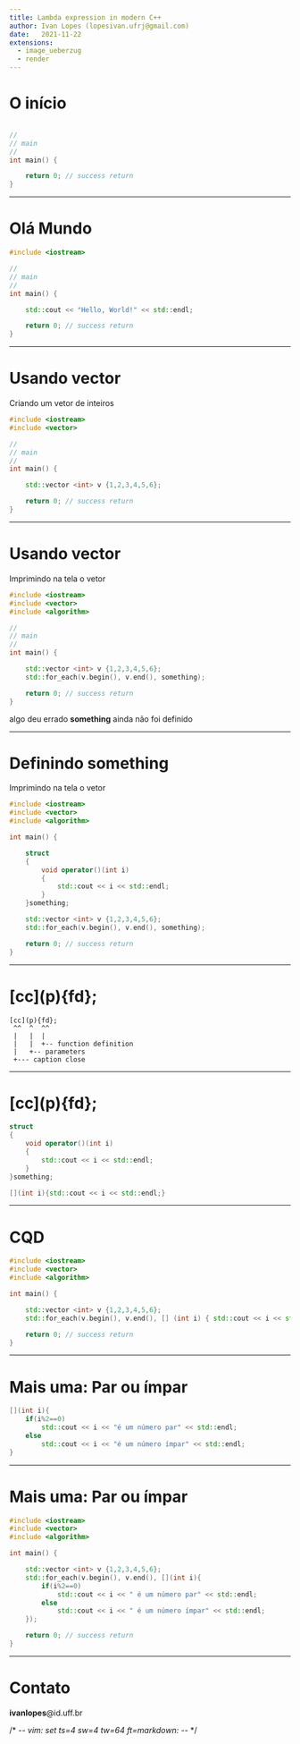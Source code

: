 ```yaml
---
title: Lambda expression in modern C++
author: Ivan Lopes (lopesivan.ufrj@gmail.com)
date:   2021-11-22
extensions:
  - image_ueberzug
  - render
---
```


# O início

```cpp

//
// main
//
int main() {

    return 0; // success return
}
```

---

# Olá Mundo

```cpp
#include <iostream>

//
// main
//
int main() {

    std::cout << "Hello, World!" << std::endl;

    return 0; // success return
}
```

---

# Usando **vector**

Criando um vetor de inteiros

```cpp
#include <iostream>
#include <vector>

//
// main
//
int main() {

    std::vector <int> v {1,2,3,4,5,6};

    return 0; // success return
}
```

---

# Usando **vector**

Imprimindo na tela o vetor

```cpp
#include <iostream>
#include <vector>
#include <algorithm>

//
// main
//
int main() {

    std::vector <int> v {1,2,3,4,5,6};
    std::for_each(v.begin(), v.end(), something);

    return 0; // success return
}
```

algo deu errado **something** ainda não foi definido

---

# Definindo something

Imprimindo na tela o vetor

```cpp
#include <iostream>
#include <vector>
#include <algorithm>

int main() {

    struct
    {
        void operator()(int i)
        {
            std::cout << i << std::endl;
        }
    }something;

    std::vector <int> v {1,2,3,4,5,6};
    std::for_each(v.begin(), v.end(), something);

    return 0; // success return
}
```

---

# \[cc\](p){fd};

```text
[cc](p){fd};
 ^^  ^  ^^
 |   |  |
 |   |  +-- function definition
 |   +-- parameters
 +--- caption close
```

---

# \[cc\](p){fd};

```cpp
struct
{
    void operator()(int i)
    {
        std::cout << i << std::endl;
    }
}something;
```

```cpp
[](int i){std::cout << i << std::endl;}
```

---

# CQD

```cpp
#include <iostream>
#include <vector>
#include <algorithm>

int main() {

    std::vector <int> v {1,2,3,4,5,6};
    std::for_each(v.begin(), v.end(), [] (int i) { std::cout << i << std::endl; });

    return 0; // success return
}
```

---

# Mais uma: Par ou ímpar

```cpp
[](int i){
    if(i%2==0)
        std::cout << i << "é um número par" << std::endl;
    else
        std::cout << i << "é um número ímpar" << std::endl;
}
```

---

# Mais uma: Par ou ímpar

```cpp
#include <iostream>
#include <vector>
#include <algorithm>

int main() {

    std::vector <int> v {1,2,3,4,5,6};
    std::for_each(v.begin(), v.end(), [](int i){
        if(i%2==0)
            std::cout << i << " é um número par" << std::endl;
        else
            std::cout << i << " é um número ímpar" << std::endl;
    });

    return 0; // success return
}
```
---

# Contato

**ivanlopes**@id.uff.br

/* -*- vim: set ts=4 sw=4 tw=64 ft=markdown: -*- */
